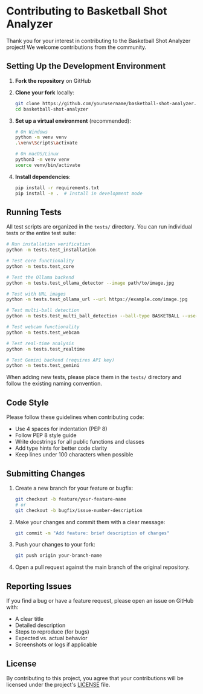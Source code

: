 # Contributing to Basketball Shot Analyzer

Thank you for your interest in contributing to the Basketball Shot Analyzer project! We welcome contributions from the community.

## Setting Up the Development Environment

1. **Fork the repository** on GitHub
2. **Clone your fork** locally:
   ```bash
   git clone https://github.com/yourusername/basketball-shot-analyzer.git
   cd basketball-shot-analyzer
   ```

3. **Set up a virtual environment** (recommended):
   ```bash
   # On Windows
   python -m venv venv
   .\venv\Scripts\activate
   
   # On macOS/Linux
   python3 -m venv venv
   source venv/bin/activate
   ```

4. **Install dependencies**:
   ```bash
   pip install -r requirements.txt
   pip install -e .  # Install in development mode
   ```

## Running Tests

All test scripts are organized in the `tests/` directory. You can run individual tests or the entire test suite:

```bash
# Run installation verification
python -m tests.test_installation

# Test core functionality
python -m tests.test_core

# Test the Ollama backend
python -m tests.test_ollama_detector --image path/to/image.jpg

# Test with URL images
python -m tests.test_ollama_url --url https://example.com/image.jpg

# Test multi-ball detection
python -m tests.test_multi_ball_detection --ball-type BASKETBALL --use-ollama

# Test webcam functionality
python -m tests.test_webcam

# Test real-time analysis
python -m tests.test_realtime

# Test Gemini backend (requires API key)
python -m tests.test_gemini
```

When adding new tests, please place them in the `tests/` directory and follow the existing naming convention.

## Code Style

Please follow these guidelines when contributing code:

- Use 4 spaces for indentation (PEP 8)
- Follow PEP 8 style guide
- Write docstrings for all public functions and classes
- Add type hints for better code clarity
- Keep lines under 100 characters when possible

## Submitting Changes

1. Create a new branch for your feature or bugfix:
   ```bash
   git checkout -b feature/your-feature-name
   # or
   git checkout -b bugfix/issue-number-description
   ```

2. Make your changes and commit them with a clear message:
   ```bash
   git commit -m "Add feature: brief description of changes"
   ```

3. Push your changes to your fork:
   ```bash
   git push origin your-branch-name
   ```

4. Open a pull request against the main branch of the original repository.

## Reporting Issues

If you find a bug or have a feature request, please open an issue on GitHub with:
- A clear title
- Detailed description
- Steps to reproduce (for bugs)
- Expected vs. actual behavior
- Screenshots or logs if applicable

## License

By contributing to this project, you agree that your contributions will be licensed under the project's [LICENSE](LICENSE) file.
